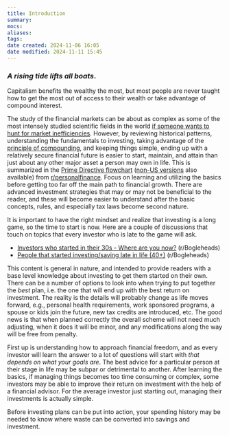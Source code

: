 ```yaml
---
title: Introduction
summary: 
mocs: 
aliases: 
tags: 
date created: 2024-11-06 16:05
date modified: 2024-11-11 15:45
---
```

### *A rising tide lifts all boats*.

Capitalism benefits the wealthy the most, but most people are never taught how to get the most out of access to their wealth or take advantage of compound interest.

The study of the financial markets can be about as complex as some of the most intensely studied scientific fields in the world [if someone wants to hunt for market inefficiencies](https://www.youtube.com/watch?v=A5w-dEgIU1M). However, by reviewing historical patterns, understanding the fundamentals to investing, taking advantage of the [principle of compounding](https://www.youtube.com/watch?v=wf91rEGw88Q), and keeping things simple, ending up with a relatively secure financial future is easier to start, maintain, and attain than just about any other major asset a person may own in life. This is summarized in the [Prime Directive flowchart](https://i.imgur.com/lSoUQr2.jpeg) ([non-US versions](https://www.reddit.com/r/personalfinance/wiki/commontopics/#wiki_graphical_version) also available) from [r/personalfinance](https://www.reddit.com/r/personalfinance/?rdt=48190). Focus on learning and utilizing the basics before getting too far off the main path to financial growth. There are advanced investment strategies that may or may not be beneficial to the reader, and these will become easier to understand after the basic concepts, rules, and especially tax laws become second nature.

It is important to have the right mindset and realize that investing is a long game, so the time to start is now. Here are a couple of discussions that touch on topics that every investor who is late to the game will ask.

- [Investors who started in their 30s - Where are you now?](https://www.reddit.com/r/Bogleheads/comments/vhg9r2/investors_who_started_in_their_30s_where_are_you/) (r/Bogleheads)
- [People that started investing/saving late in life (40+)](https://www.reddit.com/r/Bogleheads/comments/17od8by/people_that_started_investingsaving_late_in_life/) (r/Bogleheads)

This content is general in nature, and intended to provide readers with a base level knowledge about investing to get them started on their own. There can be a number of options to look into when trying to put together the *best* plan, i.e. the one that will end up with the best return on investment. The reality is the details will probably change as life moves forward, e.g., personal health requirements, work sponsored programs, a spouse or kids join the future, new tax credits are introduced, etc. The good news is that when planned correctly the overall scheme will not need much adjusting, when it does it will be minor, and any modifications along the way will be free from penalty.

First up is understanding how to approach financial freedom, and as every investor will learn the answer to a lot of questions will start with *that depends on what your goals are*. The best advice for a particular person at their stage in life may be subpar or detrimental to another. After learning the basics, if managing things becomes too time consuming or complex, some investors may be able to improve their return on investment with the help of a financial advisor. For the average investor just starting out, managing their investments is actually simple.

Before investing plans can be put into action, your spending history may be needed to know where waste can be converted into savings and investment.